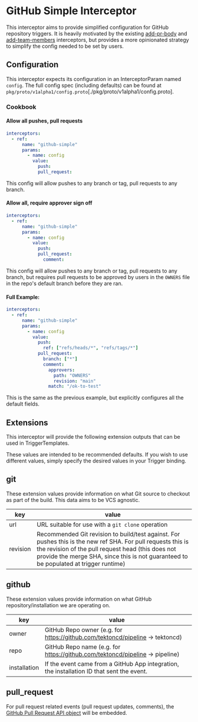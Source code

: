 # GitHub Simple Interceptor

This interceptor aims to provide simplified configuration for GitHub repository
triggers. It is heavily motivated by the existing
[add-pr-body](https://github.com/tektoncd/plumbing/tree/main/tekton/ci/interceptors/add-pr-body)
and
[add-team-members](https://github.com/tektoncd/plumbing/tree/main/tekton/ci/interceptors/add-team-members)
interceptors, but provides a more opinionated strategy to simplify the config
needed to be set by users.

## Configuration

This interceptor expects its configuration in an InterceptorParam named
`config`. The full config spec (including defaults) can be found at
`pkg/proto/v1alpha1/config.proto`[./pkg/proto/v1alpha1/config.proto].

### Cookbook

#### Allow all pushes, pull requests

```yaml
interceptors:
  - ref:
      name: "github-simple"
      params:
        - name: config
          value:
            push:
            pull_request:
```

This config will allow pushes to any branch or tag, pull requests to any branch.

#### Allow all, require approver sign off

```yaml
interceptors:
  - ref:
      name: "github-simple"
      params:
        - name: config
          value:
            push:
            pull_request:
              comment:
```

This config will allow pushes to any branch or tag, pull requests to any branch,
but requires pull requests to be approved by users in the `OWNERS` file in the
repo's default branch before they are ran.

#### Full Example:

```yaml
interceptors:
  - ref:
      name: "github-simple"
      params:
        - name: config
          value:
            push:
              ref: ["refs/heads/*", "refs/tags/*"]
            pull_request:
              branch: ["*"]
              comment:
                approvers:
                  path: "OWNERS"
                  revision: "main"
                match: "/ok-to-test"
```

This is the same as the previous example, but explicitly configures all the
default fields.

## Extensions

This interceptor will provide the following extension outputs that can be used in
TriggerTemplates.

These values are intended to be recommended defaults. If you wish to use
different values, simply specify the desired values in your Trigger binding.

## git

These extension values provide information on what Git source to checkout as
part of the build. This data aims to be VCS agnostic.

| key      | value                                                                                                                                                                                                                                                      |
| -------- | ---------------------------------------------------------------------------------------------------------------------------------------------------------------------------------------------------------------------------------------------------------- |
| url      | URL suitable for use with a `git clone` operation                                                                                                                                                                                                          |
| revision | Recommended Git revision to build/test against. For pushes this is the new ref SHA. For pull requests this is the revision of the pull request head (this does not provide the merge SHA, since this is not guaranteed to be populated at trigger runtime) |

## github

These extension values provide information on what GitHub
repository/installation we are operating on.

| key          | value                                                                                     |
| ------------ | ----------------------------------------------------------------------------------------- |
| owner        | GitHub Repo owner (e.g. for https://github.com/tektoncd/pipeline -> tektoncd)             |
| repo         | GitHub Repo name (e.g. for https://github.com/tektoncd/pipeline -> pipeline)              |
| installation | If the event came from a GitHub App integration, the installation ID that sent the event. |

## pull_request

For pull request related events (pull request updates, comments), the
[GitHub Pull Request API object](https://docs.github.com/en/rest/reference/pulls#get-a-pull-request)
will be embedded.
